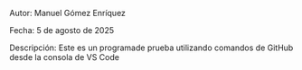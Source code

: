 Autor: Manuel Gómez Enríquez

Fecha: 5 de agosto de 2025

Descripción: Este es un programade prueba utilizando comandos de GitHub desde la consola de VS Code

